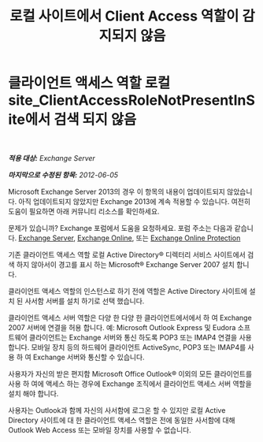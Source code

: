 ﻿---
title: '로컬 사이트에서 Client Access 역할이 감지되지 않음'
TOCTitle: 클라이언트 액세스 역할 로컬 site_ClientAccessRoleNotPresentInSite에서 검색 되지 않음
ms:assetid: b5bfc6af-9c55-46c0-a293-6078b64e87dd
ms:mtpsurl: https://technet.microsoft.com/ko-kr/library/ms.exch.setupreadiness.clientaccessrolenotpresentinsite(v=EXCHG.150)
ms:contentKeyID: 50483952
ms.date: 05/22/2018
mtps_version: v=EXCHG.150
ms.translationtype: MT
---

# 클라이언트 액세스 역할 로컬 site\_ClientAccessRoleNotPresentInSite에서 검색 되지 않음

 

_**적용 대상:** Exchange Server_

_**마지막으로 수정된 항목:** 2012-06-05_

Microsoft Exchange Server 2013의 경우 이 항목의 내용이 업데이트되지 않았습니다. 아직 업데이트되지 않았지만 Exchange 2013에 계속 적용할 수 있습니다. 여전히 도움이 필요하면 아래 커뮤니티 리소스를 확인하세요.

문제가 있습니까? Exchange 포럼에서 도움을 요청하세요. 포럼 주소는 다음과 같습니다. [Exchange Server](https://go.microsoft.com/fwlink/p/?linkid=60612), [Exchange Online](https://go.microsoft.com/fwlink/p/?linkid=267542), 또는 [Exchange Online Protection](https://go.microsoft.com/fwlink/p/?linkid=285351)

기존 클라이언트 액세스 역할 로컬 Active Directory® 디렉터리 서비스 사이트에서 검색 하지 않아서이 경고를 표시 하는 Microsoft® Exchange Server 2007 설치 합니다.

클라이언트 액세스 역할의 인스턴스로 하기 전에 역할은 Active Directory 사이트에 설치 된 사서함 서버를 설치 하기로 선택 했습니다.

클라이언트 액세스 서버 역할은 다양 한 다양 한 클라이언트에서에서 하 여 Exchange 2007 서버에 연결을 허용 합니다. 예: Microsoft Outlook Express 및 Eudora 소프트웨어 클라이언트는 Exchange 서버와 통신 하도록 POP3 또는 IMAP4 연결을 사용 합니다. 모바일 장치 등의 하드웨어 클라이언트 ActiveSync, POP3 또는 IMAP4를 사용 하 여 Exchange 서버와 통신할 수 있습니다.

사용자가 자신의 받은 편지함 Microsoft Office Outlook® 이외의 모든 클라이언트를 사용 하 여에 액세스 하는 경우에 Exchange 조직에서 클라이언트 액세스 서버 역할을 설치 해야 합니다.

사용자는 Outlook과 함께 자신의 사서함에 로그온 할 수 있지만 로컬 Active Directory 사이트에 대 한 클라이언트 액세스 역할은 전에 동일한 사서함에 대해 Outlook Web Access 또는 모바일 장치를 사용할 수 없습니다.

